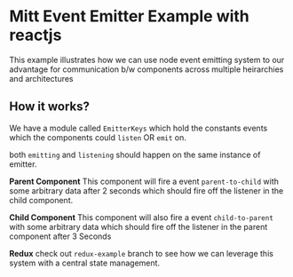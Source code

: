 # Mitt Event Emitter Example with reactjs 
This example illustrates how we can use node event emitting system to our advantage for communication b/w components across multiple heirarchies and architectures

## How it works? 
We have a module called `EmitterKeys` which hold the constants events which the components could `listen` OR `emit` on.

both `emitting` and `listening` should happen on the same instance of emitter.

**Parent Component**
This component will fire a event `parent-to-child` with some arbitrary data after 2 seconds which should fire off the listener in the child component.

**Child Component**
This component will also fire a event `child-to-parent` with some arbitrary data which should fire off the listener in the parent component after 3 Seconds

**Redux**
check out `redux-example` branch to see how we can leverage this system with a central state management.


